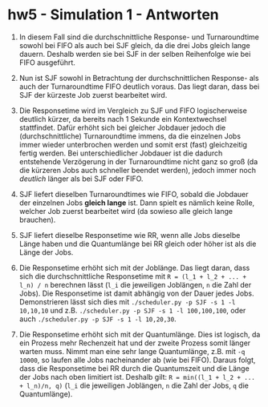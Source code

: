 # hw5 - Simulation 1 - Antworten

1. In diesem Fall sind die durchschnittliche Response- und Turnaroundtime sowohl bei FIFO als auch bei SJF gleich, da die drei Jobs gleich lange dauern. Deshalb werden sie bei SJF in der selben Reihenfolge wie bei FIFO ausgeführt.

2. Nun ist SJF sowohl in Betrachtung der durchschnittlichen Response- als auch der Turnaroundtime FIFO deutlich voraus. Das liegt daran, dass bei SJF der kürzeste Job zuerst bearbeitet wird.

3. Die Responsetime wird im Vergleich zu SJF und FIFO logischerweise deutlich kürzer, da bereits nach 1 Sekunde ein Kontextwechsel stattfindet. Dafür erhöht sich bei gleicher Jobdauer jedoch die (durchschnittliche) Turnaroundtime immens, da die einzelnen Jobs immer wieder unterbrochen werden und somit erst (fast) gleichzeitig fertig werden.
Bei unterschiedlicher Jobdauer ist die dadurch entstehende Verzögerung in der Turnaroundtime nicht ganz so groß (da die kürzeren Jobs auch schneller beendet werden), jedoch immer noch *deutlich* länger als bei SJF oder FIFO.

4. SJF liefert dieselben Turnaroundtimes wie FIFO, sobald die Jobdauer der einzelnen Jobs **gleich lange** ist. Dann spielt es nämlich keine Rolle, welcher Job zuerst bearbeitet wird (da sowieso alle gleich lange brauchen).

5. SJF liefert dieselbe Responsetime wie RR, wenn alle Jobs dieselbe Länge haben und die Quantumlänge bei RR gleich oder höher ist als die Länge der Jobs.

6. Die Responsetime erhöht sich mit der Joblänge. Das liegt daran, dass sich die durchschnittliche Responsetime mit `R = (l_1 + l_2 + ... + l_n) / n` berechnen lässt (`l_i` die jeweiligen Joblängen, `n` die Zahl der Jobs). Die Responsetime ist damit abhängig von der Dauer jedes Jobs. Demonstrieren lässt sich dies mit `./scheduler.py -p SJF -s 1 -l 10,10,10` und z.B. `./scheduler.py -p SJF -s 1 -l 100,100,100`, oder auch `./scheduler.py -p SJF -s 1 -l 10,20,30`.

7. Die Responsetime erhöht sich mit der Quantumlänge. Dies ist logisch, da ein Prozess mehr Rechenzeit hat und der zweite Prozess somit länger warten muss. Nimmt man eine sehr lange Quantumlänge, z.B. mit `-q 10000`, so laufen alle Jobs nacheinander ab (wie bei FIFO). Daraus folgt, dass die Responsetime bei RR durch die Quantumszeit und die Länge der Jobs nach oben limitiert ist. Deshalb gilt: `R = min((l_1 + l_2 + ... + l_n)/n, q)` (`l_i` die jeweiligen Joblängen, `n` die Zahl der Jobs, `q` die Quantumlänge).
